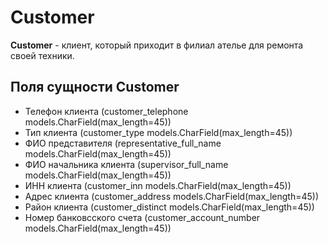 # Customer
**Customer** - клиент, который приходит в филиал ателье для ремонта своей техники.  

## Поля сущности Customer
  - Телефон клиента (customer_telephone models.CharField(max_length=45))
  - Тип клиента (customer_type models.CharField(max_length=45))
  - ФИО представителя (representative_full_name models.CharField(max_length=45))
  - ФИО начальника клиента (supervisor_full_name models.CharField(max_length=45))
  - ИНН клиента (customer_inn models.CharField(max_length=45))
  - Адрес клиента (customer_address models.CharField(max_length=45))
  - Район клиента (customer_distinct models.CharField(max_length=45))
  - Номер банковсского счета (customer_account_number models.CharField(max_length=45))